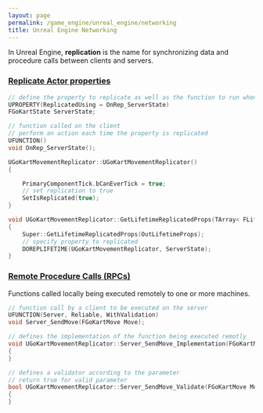 ```yaml
---
layout: page
permalink: /game_engine/unreal_engine/networking
title: Unreal Engine Networking
---
```


In Unreal Engine, **replication** is the name for synchronizing data and procedure calls between clients and servers.

### [Replicate Actor properties](https://dev.epicgames.com/documentation/en-us/unreal-engine/replicate-actor-properties-in-unreal-engine?application_version=5.3)

```cpp
// define the property to replicate as well as the function to run when property is received
UPROPERTY(ReplicatedUsing = OnRep_ServerState)
FGoKartState ServerState;

// function called on the client
// perform an action each time the property is replicated
UFUNCTION()
void OnRep_ServerState();

UGoKartMovementReplicator::UGoKartMovementReplicator()
{

	PrimaryComponentTick.bCanEverTick = true;
    // set replication to true
	SetIsReplicated(true);
}

void UGoKartMovementReplicator::GetLifetimeReplicatedProps(TArray< FLifetimeProperty > & OutLifetimeProps) const
{
	Super::GetLifetimeReplicatedProps(OutLifetimeProps);
    // specify property to replicated
	DOREPLIFETIME(UGoKartMovementReplicator, ServerState);
}
```

### [Remote Procedure Calls (RPCs)](https://dev.epicgames.com/documentation/en-us/unreal-engine/remote-procedure-calls-in-unreal-engine?application_version=5.3)

Functions called locally being executed remotely to one or more machines.

```cpp
// function call by a client to be executed on the server
UFUNCTION(Server, Reliable, WithValidation)
void Server_SendMove(FGoKartMove Move);

// defines the implementation of the function being executed remotly
void UGoKartMovementReplicator::Server_SendMove_Implementation(FGoKartMove Move)
{
}

// defines a validator according to the parameter
// return true for valid parameter
bool UGoKartMovementReplicator::Server_SendMove_Validate(FGoKartMove Move)
{
}
```



